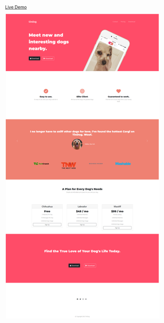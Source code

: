  <a href="https://remarkeyable.github.io/TinDog-BS/" style="text-align: center;"> Live Demo </a>  
<p align="center">

<img src="images/1.png" style="width: 500px;">
</p>
